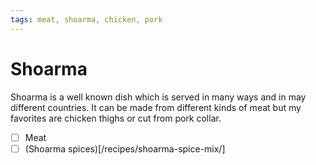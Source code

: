 ```yaml
---
tags: meat, shoarma, chicken, pork
---
```


# Shoarma

Shoarma is a well known dish which is served in many ways and in may different countries. It can be made from different kinds of meat but my favorites are chicken thighs or cut from pork collar.

- [ ] Meat
- [ ] (Shoarma spices)[/recipes/shoarma-spice-mix/]
